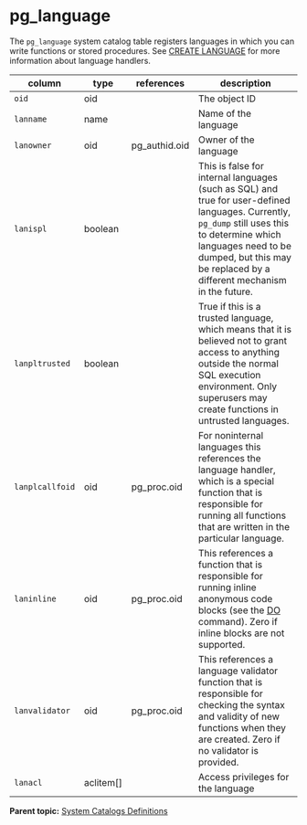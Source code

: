 # pg_language 

The `pg_language` system catalog table registers languages in which you can write functions or stored procedures. See [CREATE LANGUAGE](../sql_commands/CREATE_LANGUAGE.html) for more information about language handlers.

|column|type|references|description|
|------|----|----------|-----------|
|`oid`|oid| |The object ID|
|`lanname`|name| |Name of the language|
|`lanowner`|oid|pg\_authid.oid|Owner of the language|
|`lanispl`|boolean| |This is false for internal languages \(such as SQL\) and true for user-defined languages. Currently, `pg_dump` still uses this to determine which languages need to be dumped, but this may be replaced by a different mechanism in the future.|
|`lanpltrusted`|boolean| |True if this is a trusted language, which means that it is believed not to grant access to anything outside the normal SQL execution environment. Only superusers may create functions in untrusted languages.|
|`lanplcallfoid`|oid|pg\_proc.oid|For noninternal languages this references the language handler, which is a special function that is responsible for running all functions that are written in the particular language.|
|`laninline`|oid|pg\_proc.oid|This references a function that is responsible for running inline anonymous code blocks \(see the [DO](../sql_commands/DO.html) command\). Zero if inline blocks are not supported.|
|`lanvalidator`|oid|pg\_proc.oid|This references a language validator function that is responsible for checking the syntax and validity of new functions when they are created. Zero if no validator is provided.|
|`lanacl`|aclitem\[\]| |Access privileges for the language|

**Parent topic:** [System Catalogs Definitions](../system_catalogs/catalog_ref-html.html)


